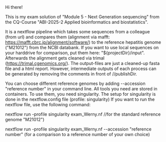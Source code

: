Hi there!

This is my exam solution of "Module 5 - Next Generation sequencing" from the CQ-Course "ABI-2025-2 Applied bioinformatics and biostatistics".

It is a nextflow pipeline which takes some sequences from a colleague (from url) and compares them (alignment via mafft: https://mafft.cbrc.jp/alignment/software/) to the reference hepatitis genome ("M21012") from the NCBI databank. If you want to use local sequences on your harddrive for comparison, put them here: "${projectDir}/input". Afterwards the alignment gets cleaned via trimal (https://trimal.cgenomics.org/). The output-files are just a cleaned-up fasta file and a html report. However, intermediate outputs of each process can be generated by removing the comments in front of //publishDir.

You can choose different reference genomes by adding --accession "reference number" in your command line. All tools you need are stored in containers. To use them, you need singularity. The setup for singularity is done in the nextflow.config file (profile: singularity) If you want to run the nextflow file, use the following command:

nextflow run -profile singularity exam_Werny.nf //for the standard reference genome "M21012")

nextflow run -profile singularity exam_Werny.nf --accession "reference number" (for a comparison to a reference number of your own choice)

